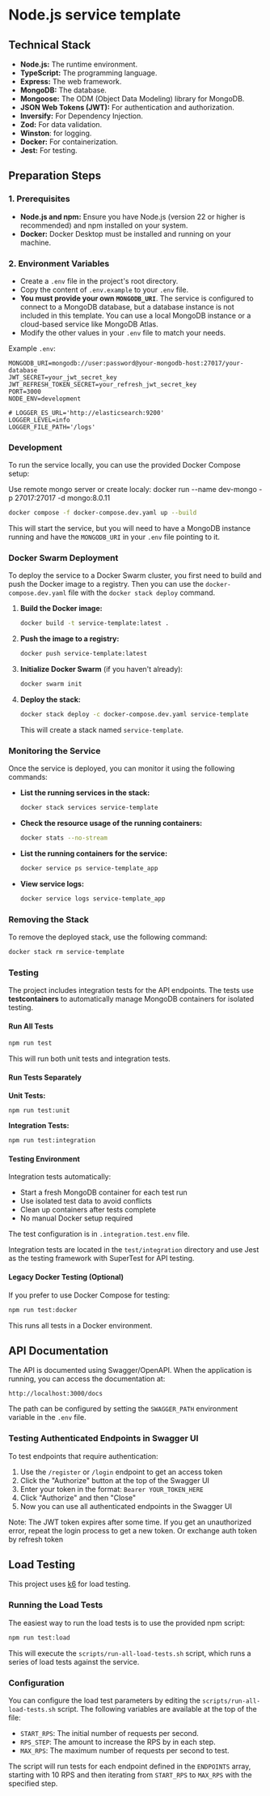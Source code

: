 # Node.js service template

## Technical Stack

- **Node.js:** The runtime environment.
- **TypeScript:** The programming language.
- **Express:** The web framework.
- **MongoDB:** The database.
- **Mongoose:** The ODM (Object Data Modeling) library for MongoDB.
- **JSON Web Tokens (JWT):** For authentication and authorization.
- **Inversify:** For Dependency Injection.
- **Zod:** For data validation.
- **Winston**: for logging.
- **Docker:** For containerization.
- **Jest:** For testing.

## Preparation Steps

### 1. Prerequisites

- **Node.js and npm:** Ensure you have Node.js (version 22 or higher is recommended) and npm installed on your system.
- **Docker:** Docker Desktop must be installed and running on your machine.

### 2. Environment Variables

- Create a `.env` file in the project's root directory.
- Copy the content of `.env.example` to your `.env` file.
- **You must provide your own `MONGODB_URI`**. The service is configured to connect to a MongoDB database, but a database instance is not included in this template. You can use a local MongoDB instance or a cloud-based service like MongoDB Atlas.
- Modify the other values in your `.env` file to match your needs.

Example `.env`:

```properties
MONGODB_URI=mongodb://user:password@your-mongodb-host:27017/your-database
JWT_SECRET=your_jwt_secret_key
JWT_REFRESH_TOKEN_SECRET=your_refresh_jwt_secret_key
PORT=3000
NODE_ENV=development

# LOGGER_ES_URL='http://elasticsearch:9200'
LOGGER_LEVEL=info
LOGGER_FILE_PATH='/logs'
```

### Development

To run the service locally, you can use the provided Docker Compose setup:

Use remote mongo server or create localy:
docker run --name dev-mongo -p 27017:27017 -d mongo:8.0.11

```bash
docker compose -f docker-compose.dev.yaml up --build
```

This will start the service, but you will need to have a MongoDB instance running and have the `MONGODB_URI` in your `.env` file pointing to it.

### Docker Swarm Deployment

To deploy the service to a Docker Swarm cluster, you first need to build and push the Docker image to a registry. Then you can use the `docker-compose.dev.yaml` file with the `docker stack deploy` command.

1.  **Build the Docker image:**
    ```bash
    docker build -t service-template:latest .
    ```

2.  **Push the image to a registry:**
    ```bash
    docker push service-template:latest
    ```

3.  **Initialize Docker Swarm** (if you haven't already):
    ```bash
    docker swarm init
    ```

4.  **Deploy the stack:**
    ```bash
    docker stack deploy -c docker-compose.dev.yaml service-template
    ```
    This will create a stack named `service-template`.

### Monitoring the Service

Once the service is deployed, you can monitor it using the following commands:

-   **List the running services in the stack:**
    ```bash
    docker stack services service-template
    ```

-   **Check the resource usage of the running containers:**
    ```bash
    docker stats --no-stream
    ```

-   **List the running containers for the service:**
    ```bash
    docker service ps service-template_app
    ```

-   **View service logs:**
    ```bash
    docker service logs service-template_app
    ```

### Removing the Stack

To remove the deployed stack, use the following command:

```bash
docker stack rm service-template
```

### Testing

The project includes integration tests for the API endpoints. The tests use **testcontainers** to automatically manage MongoDB containers for isolated testing.

#### Run All Tests

```bash
npm run test
```

This will run both unit tests and integration tests.

#### Run Tests Separately

**Unit Tests:**
```bash
npm run test:unit
```

**Integration Tests:**
```bash
npm run test:integration
```

#### Testing Environment

Integration tests automatically:
- Start a fresh MongoDB container for each test run
- Use isolated test data to avoid conflicts
- Clean up containers after tests complete
- No manual Docker setup required

The test configuration is in `.integration.test.env` file.

Integration tests are located in the `test/integration` directory and use Jest as the testing framework with SuperTest for API testing.

#### Legacy Docker Testing (Optional)

If you prefer to use Docker Compose for testing:

```bash
npm run test:docker
```

This runs all tests in a Docker environment.

## API Documentation

The API is documented using Swagger/OpenAPI. When the application is running, you can access the documentation at:

```
http://localhost:3000/docs
```

The path can be configured by setting the `SWAGGER_PATH` environment variable in the `.env` file.

### Testing Authenticated Endpoints in Swagger UI

To test endpoints that require authentication:

1. Use the `/register` or `/login` endpoint to get an access token
2. Click the "Authorize" button at the top of the Swagger UI
3. Enter your token in the format: `Bearer YOUR_TOKEN_HERE`
4. Click "Authorize" and then "Close"
5. Now you can use all authenticated endpoints in the Swagger UI

Note: The JWT token expires after some time. If you get an unauthorized error, repeat the login process to get a new token. Or exchange auth token by refresh token

## Load Testing

This project uses [k6](https://k6.io/) for load testing.

### Running the Load Tests

The easiest way to run the load tests is to use the provided npm script:

```bash
npm run test:load
```

This will execute the `scripts/run-all-load-tests.sh` script, which runs a series of load tests against the service.

### Configuration

You can configure the load test parameters by editing the `scripts/run-all-load-tests.sh` script. The following variables are available at the top of the file:

- `START_RPS`: The initial number of requests per second.
- `RPS_STEP`: The amount to increase the RPS by in each step.
- `MAX_RPS`: The maximum number of requests per second to test.

The script will run tests for each endpoint defined in the `ENDPOINTS` array, starting with 10 RPS and then iterating from `START_RPS` to `MAX_RPS` with the specified step.

